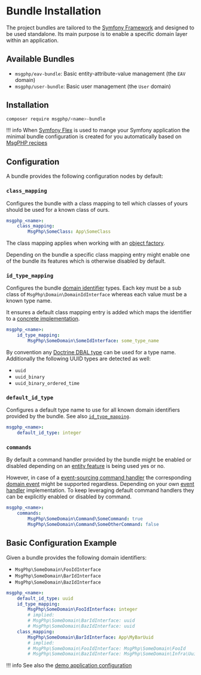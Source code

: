 # Bundle Installation

The project bundles are tailored to the [Symfony Framework] and designed to be used standalone. Its main purpose is to
enable a specific domain layer within an application.

## Available Bundles

<!--ref-start:available-bundles-->
- `msgphp/eav-bundle`: Basic entity-attribute-value management (the `EAV` domain)
- `msgphp/user-bundle`: Basic user management (the `User` domain)
<!--ref-end:available-bundles-->

## Installation

```bash
composer require msgphp/<name>-bundle
```

!!! info
    When [Symfony Flex] is used to mange your Symfony application the minimal bundle configuration is created for you
    automatically based on [MsgPHP recipes]

## Configuration

A bundle provides the following configuration nodes by default:

### `class_mapping`

Configures the bundle with a class mapping to tell which classes of yours should be used for a known class of ours.

```yaml
msgphp_<name>:
    class_mapping:
        MsgPhp\SomeClass: App\SomeClass
```

The class mapping applies when working with an [object factory](../ddd/object-factory.md).

Depending on the bundle a specific class mapping entry might enable one of the bundle its features which is otherwise
disabled by default.

### `id_type_mapping`

Configures the bundle [domain identifier](../ddd/identifiers.md) types. Each key must be a sub class of
`MsgPhp\Domain\DomainIdInterface` whereas each value must be a known type name.

It ensures a default class mapping entry is added which maps the identifier to a [concrete implementation](../ddd/identifiers.md#implementations).

```yaml
msgphp_<name>:
    id_type_mapping:
        MsgPhp\SomeDomain\SomeIdInterface: some_type_name
```

By convention any [Doctrine DBAL type] can be used for a type name. Additionally the following UUID types are detected
as well:

- `uuid`
- `uuid_binary`
- `uuid_binary_ordered_time`

### `default_id_type`

Configures a default type name to use for all known domain identifiers provided by the bundle. See also [`id_type_mapping`](#id_type_mapping).

```yaml
msgphp_<name>:
    default_id_type: integer
```

### `commands`

By default a command handler provided by the bundle might be enabled or disabled depending on an [entity feature](../ddd/entities.md#common-entity-features)
is being used yes or no.

However, in case of a [event-sourcing command handler](../message-driven/cqrs.md#event-sourcing-command-handler)
the corresponding [domain event](../event-sourcing/events.md) might be supported regardless. Depending on your own
[event handler](../event-sourcing/event-handlers.md) implementation. To keep leveraging default command handlers they
can be explicitly enabled or disabled by command.

```yaml
msgphp_<name>:
    commands:
        MsgPhp\SomeDomain\Command\SomeCommand: true
        MsgPhp\SomeDomain\Command\SomeOtherCommand: false
```

## Basic Configuration Example

Given a bundle provides the following domain identifiers:

- `MsgPhp\SomeDomain\FooIdInterface`
- `MsgPhp\SomeDomain\BarIdInterface`
- `MsgPhp\SomeDomain\BazIdInterface`

```yaml
msgphp_<name>:
    default_id_type: uuid
    id_type_mapping:
        MsgPhp\SomeDomain\FooIdInterface: integer
        # implied:
        # MsgPhp\SomeDomain\BarIdInterface: uuid
        # MsgPhp\SomeDomain\BazIdInterface: uuid
    class_mapping:
        MsgPhp\SomeDomain\BarIdInterface: App\MyBarUuid
        # implied:
        # MsgPhp\SomeDomain\FooIdInterface: MsgPhp\SomeDomain\FooId
        # MsgPhp\SomeDomain\BazIdInterface: MsgPhp\SomeDomain\Infra\Uuid\BazId
```

!!! info
    See also the [demo application configuration]

[Symfony Framework]: https://symfony.com/
[dependency injection]: https://symfony.com/doc/current/components/dependency_injection.html
[Symfony Flex]: https://symfony.com/doc/current/setup/flex.html
[MsgPHP recipes]: https://github.com/symfony/recipes-contrib/tree/master/msgphp
[autowiring]: https://symfony.com/doc/current/service_container/autowiring.html
[demo application configuration]: https://github.com/msgphp/symfony-demo-app/blob/master/config/packages/msgphp.php
[Doctrine DBAL type]: http://docs.doctrine-project.org/projects/doctrine-dbal/en/latest/reference/types.html
